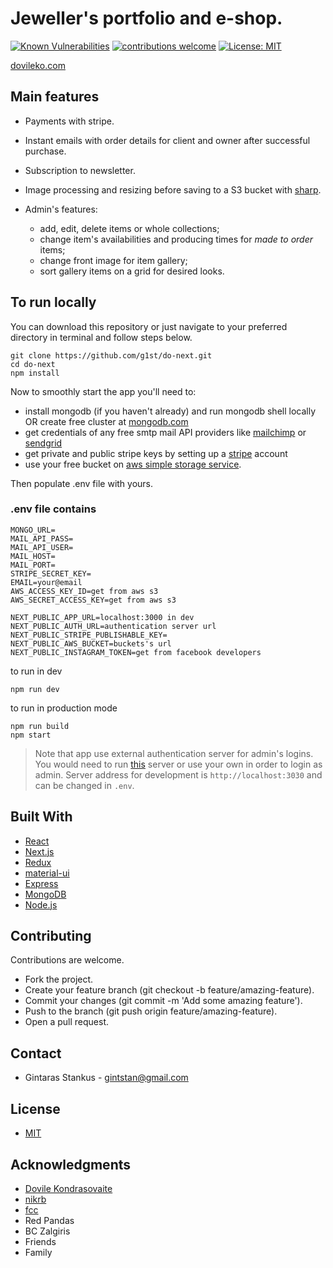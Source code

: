 # Jeweller's portfolio and e-shop.

[![Known Vulnerabilities](https://snyk.io/test/github/g1st/do-next/badge.svg?targetFile=package.json)](https://snyk.io/test/github/g1st/do-next)
[![contributions welcome](https://img.shields.io/badge/contributions-welcome-brightgreen.svg?style=flat)](#contributing)
[![License: MIT](https://img.shields.io/badge/License-MIT-yellow.svg)](https://opensource.org/licenses/MIT)

[dovileko.com](https://dovileko.com)

## Main features

- Payments with stripe.
- Instant emails with order details for client and owner after successful purchase.
- Subscription to newsletter.
- Image processing and resizing before saving to a S3 bucket with [sharp](https://github.com/lovell/sharp).
- Admin's features:

  - add, edit, delete items or whole collections;
  - change item's availabilities and producing times for _made to order_ items;
  - change front image for item gallery;
  - sort gallery items on a grid for desired looks.

## To run locally

You can download this repository or just navigate to your preferred directory in terminal and follow steps below.

```
git clone https://github.com/g1st/do-next.git
cd do-next
npm install
```

Now to smoothly start the app you'll need to:

- install mongodb (if you haven't already) and run mongodb shell locally OR create free cluster at [mongodb.com](https://www.mongodb.com/)
- get credentials of any free smtp mail API providers like [mailchimp](https://mailchimp.com) or [sendgrid](https://sendgrid.com)
- get private and public stripe keys by setting up a [stripe](https://stripe.com) account
- use your free bucket on [aws simple storage service](https://aws.amazon.com/).

Then populate .env file with yours.

### .env file contains

```
MONGO_URL=
MAIL_API_PASS=
MAIL_API_USER=
MAIL_HOST=
MAIL_PORT=
STRIPE_SECRET_KEY=
EMAIL=your@email
AWS_ACCESS_KEY_ID=get from aws s3
AWS_SECRET_ACCESS_KEY=get from aws s3

NEXT_PUBLIC_APP_URL=localhost:3000 in dev
NEXT_PUBLIC_AUTH_URL=authentication server url
NEXT_PUBLIC_STRIPE_PUBLISHABLE_KEY=
NEXT_PUBLIC_AWS_BUCKET=buckets's url
NEXT_PUBLIC_INSTAGRAM_TOKEN=get from facebook developers
```

to run in dev

```
npm run dev
```

to run in production mode

```
npm run build
npm start
```

> Note that app use external authentication server for admin's logins. You would need to run [this](https://github.com/g1st/express-server-jwt) server or use your own in order to login as admin. Server address for development is `http://localhost:3030` and can be changed in `.env`.

## Built With

- [React](https://github.com/facebook/react)
- [Next.js](https://github.com/zeit/next.js/)
- [Redux](https://github.com/reduxjs/redux)
- [material-ui](https://github.com/mui-org/material-ui)
- [Express](https://github.com/expressjs/express)
- [MongoDB](https://github.com/mongodb/mongo)
- [Node.js](https://github.com/nodejs/node)

## Contributing

Contributions are welcome.

- Fork the project.
- Create your feature branch (git checkout -b feature/amazing-feature).
- Commit your changes (git commit -m 'Add some amazing feature').
- Push to the branch (git push origin feature/amazing-feature).
- Open a pull request.

## Contact

- Gintaras Stankus - gintstan@gmail.com

## License

- [MIT](https://github.com/g1st/do-next/blob/development/LICENSE.md)

## Acknowledgments

- [Dovile Kondrasovaite](https://dovileko.com/about)
- [nikrb](https://github.com/nikrb)
- [fcc](https://www.freecodecamp.org/)
- Red Pandas
- BC Zalgiris
- Friends
- Family
